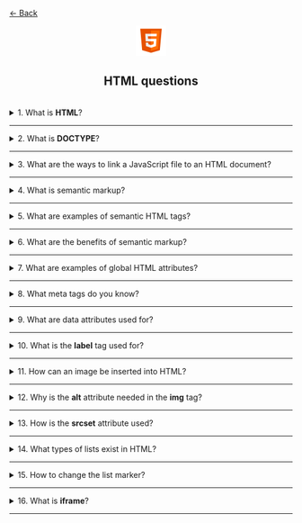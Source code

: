 <a href="../../../README.md">← Back</a>

<div align="center">
  <img src="../../../src/assets/icons/icons-for-titles/html.png">
  <h2>HTML questions</h2>
</div>
<br />

<details>
<summary><span>1. What is <b>HTML</b>?</span></summary>
<br />

HTML (HyperText Markup Language) is the standard markup language used to create and structure content on the web.

</details>

---

<details>
<summary><span>2. What is <b>DOCTYPE</b>?</span></summary>
<br />

DOCTYPE (Document Type Declaration) is an instruction at the beginning of an HTML document that tells the browser which version of HTML to use for rendering the page

</details>

---

<details>
<summary><span>3. What are the ways to link a JavaScript file to an HTML document?</span></summary>
<br />

There are two main ways to include JavaScript in an HTML document:

1. **External JavaScript**

   ```html
   <!-- Synchronous loading (at the end of body) -->
   <body>
   	<!-- content -->
   	<script src="script.js"></script>
   </body>

   <!-- Asynchronous loading (in head) -->
   <head>
   	<script src="script.js" defer></script>
   	<!-- Executes after HTML is parsed, doesn't block HTML parsing -->
   	<script src="script.js" async></script>
   	<!-- Executes immediately when downloaded, doesn't block HTML parsing, may break execution order -->
   </head>
   ```

   Key points:

   - Most maintainable approach
   - Can be cached by browsers
   - Can control loading behavior with `defer` and `async` attributes
   - One file can be reused across multiple pages

2. **Inline JavaScript**

   ```html
   <script>
   	function sayHello() {
   		alert('Hello!');
   	}
   </script>
   ```

   or directly in HTML elements:

   ```html
   <button onclick="sayHello()">Click me</button>
   ```

   - Code is embedded directly in HTML
   - Cannot be cached
   - Mixes behavior with content
   - Useful for small, page-specific scripts
   </details>

---

<details>
<summary><span>4. What is semantic markup?</span></summary>
<br />

Semantic markup is an approach to HTML markup where tags are used to convey the meaning of content rather than just defining its appearance

</details>

---

<details>
<summary><span>5. What are examples of semantic HTML tags?</span></summary>
<br />

Here are common semantic HTML tags:

- `<header>` - Defines a header section
- `<nav>` - Contains navigation links
- `<main>` - Specifies the main content
- `<article>` - Represents a self-contained composition
- `<section>` - Defines a thematic grouping of content
- `<aside>` - Contains content tangentially related to surrounding content
- `<footer>` - Defines a footer section
</details>

---

<details>
<summary><span>6. What are the benefits of semantic markup?</span></summary>
<br />

- **Improves SEO**: Search engines better understand the page structure, which can improve site rankings in search results

- **Enhances accessibility**: Screen readers and other assistive technologies can better interpret content, making the site more usable for people with disabilities

- **Simplifies code maintenance**: Semantic tags make code more readable, reducing the complexity of editing and scaling

- **Improves user experience**: Logically structured content helps users find information more quickly

- **Increases compatibility**: Semantic HTML adapts better to different devices and future web standards

</details>

---

<details>
<summary><span>7. What are examples of global HTML attributes?</span></summary>
<br />

- `class` - Specifies one or more class names for styling and JavaScript selection
- `id` - Defines a unique identifier for an element
- `style` - Contains inline CSS styles
- `title` - Provides additional information shown on hover
- `data-*` - Custom data attributes for storing extra information
- `hidden` - Hides an element from display
- `lang` - Specifies the language of element's content
- `dir` - Sets text direction (ltr or rtl)
- `tabindex` - Controls element's tab order
- `contenteditable` - Makes element content editable

</details>

---

<details>
<summary><span>8. What meta tags do you know?</span></summary>
<br />

- `<meta charset="UTF-8">` - Specifies document encoding. UTF-8 is the most common

- `<meta name="viewport" content="width=device-width, initial-scale=1.0">` - Controls scaling and adaptation of the page on mobile devices

- `<meta name="description" content="Page description">` - Brief description of page content for search engines and social media

- `<meta name="keywords" content="keywords, here">` - List of keywords

- `<meta name="author" content="Author name">` - Specifies the page or website author

- `<meta name="robots" content="index, follow">` - Sets instructions for search engine robots (e.g. whether to index or not)

- `<meta property="og:title" content="Social media title">` - Page title for display on Facebook, LinkedIn etc

- `<meta property="og:description" content="Social media description">` - Brief description when sharing links

- `<meta property="og:image" content="image URL">` - Link to image displayed when sharing

</details>

---

<details>
<summary><span>9. What are data attributes used for?</span></summary>
<br />

They are used to store additional data directly in the markup. Nowadays, they are most commonly used to store test IDs, making it easier to locate the required element

</details>

---

<details>
<summary><span>10. What is the <b>label</b> tag used for?</span></summary>
<br />

**Binding label to form element** - this makes the interface more convenient since users can click on the text to activate the corresponding `<input>`, `<textarea>` or `<select>`

**Improving accessibility** - screen readers recognize `<label>` and help people with disabilities understand what data needs to be entered.

</details>

---

<details>
<summary><span>11. How can an image be inserted into HTML?</span></summary>
<br />

Tag `<img>`

```html
<img src="image.jpg" alt="Описание" width="300" height="200" />
```

CSS `background-image`

```css
background-image: url('image.jpg');
```

CSS `content` в `::before` и `::after`

```css
background-image: url('image.jpg');
```

Tag `<picture>`

```html
<picture>
	<source srcset="image-large.jpg" media="(min-width: 800px)" />
	<source srcset="image-small.jpg" media="(max-width: 799px)" />
	<img src="fallback.jpg" alt="Описание" />
</picture>
```

Base64 encoding

```html
<img src="data:image/png;base64,iVBORw0KGgoAAAANSUhEUgAA..." alt="Описание" />
```

</details>

---

<details>
<summary><span>12. Why is the <b>alt</b> attribute needed in the <b>img</b> tag?</span></summary>
<br />

- For screen readers
- To improve image ranking in search engines
- To explain the content of the image and display its description when it fails to load

</details>

---

<details>
<summary><span>13. How is the <b>srcset</b> attribute used?</span></summary>
<br />

The `srcset` attribute is used to load different versions of an image depending on screen resolution or pixel density

- Here, the browser will choose image-2x.jpg for screens with a density of 2x and image-3x.jpg for 3x

```html
<img
	src="default.jpg"
	srcset="image-2x.jpg 2x, image-3x.jpg 3x"
	alt="Описание"
/>
```

- Here, the `srcset` attribute in `source` tags tells the browser which image to load depending on the screen width

```html
<picture>
	<source srcset="image-large.jpg" media="(min-width: 800px)" />
	<source srcset="image-medium.jpg" media="(min-width: 500px)" />
	<img src="image-small.jpg" alt="Адаптивное изображение" />
</picture>
```

</details>

---

<details>
<summary><span>14. What types of lists exist in HTML?</span></summary>
<br />

In HTML, there are three main types of lists:

1. **Ordered list (`<ol>`)** – used to display items in a specific order, usually numbered with digits or letters.

   ```html
   <ol>
   	<li>First item</li>
   	<li>Second item</li>
   	<li>Third item</li>
   </ol>
   ```

2. **Unordered list (`<ul>`)** – items are displayed without a strict order, usually with bullet points (circles, squares, etc.).

   ```html
   <ul>
   	<li>Item 1</li>
   	<li>Item 2</li>
   	<li>Item 3</li>
   </ul>
   ```

3. **Definition list (`<dl>`)** – used to display terms and their descriptions.
   ```html
   <dl>
   	<dt>HTML</dt>
   	<dd>A markup language for creating web pages</dd>
   	<dt>CSS</dt>
   	<dd>A styling language for designing web pages</dd>
   </dl>
   ```

Additionally, lists can be styled using CSS to change markers, add custom numbering, or apply unique styles.

</details>

---

<details>
<summary><span>15. How to change the list marker?</span></summary>
<br />

In HTML, list markers can be modified using CSS. Here are the main methods:

### 1. **`list-style-type`**

```css
ul {
	list-style-type: square; /* Square instead of the default circle */
}
```

Available values: `disc` (default), `circle`, `square`, `none` (removes markers).

```css
ol {
	list-style-type: upper-roman; /* Roman numerals (I, II, III) */
}
```

Available values: `decimal`, `lower-alpha`, `upper-alpha`, `lower-roman`, `upper-roman`.

### 2. **Custom image as a marker**

```css
ul {
	list-style-image: url('marker.png'); /* Set a custom marker */
}
```

However, it's better to use `background-image`.

### 3. **Custom marker using `::before`**

```css
ul li {
	list-style: none; /* Remove default markers */
}

ul li::before {
	content: '🔥'; /* Add emoji as a marker */
	margin-right: 10px;
}
```

</details>

---

<details>
<summary><span>16. What is <b>iframe</b>? </span></summary>
<br />

It is an HTML element that allows embedding one web page inside another. It is used to display external content such as maps, videos, other web pages, or even interactive applications.

</details>

---
